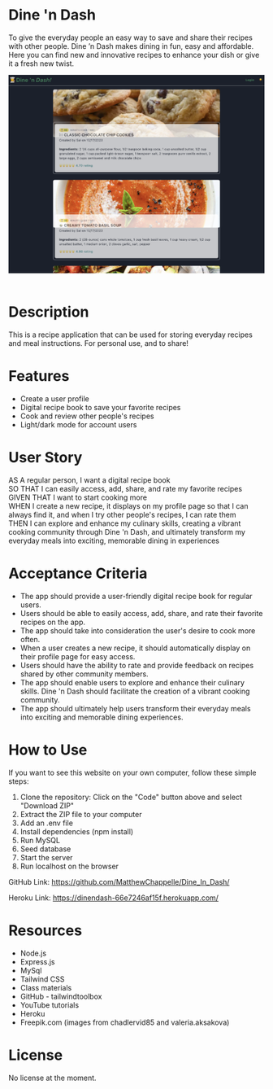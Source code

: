 # Dine 'n Dash
To give the everyday people an easy way to save and share their recipes with other people. Dine ’n Dash makes dining in fun, easy and affordable. Here you can find new and innovative recipes to enhance your dish or give it a fresh new twist.

![Dine'n Dash](./public/images/Dine-n-Dash.png)<br><br>

# Description
This is a recipe application that can be used for storing everyday recipes and meal instructions. For personal use, and to share!


# Features
* Create a user profile
* Digital recipe book to save your favorite recipes
* Cook and review other people's recipes  
* Light/dark mode for account users


# User Story
AS A regular person, I want a digital recipe book  
SO THAT I can easily access, add, share, and rate my favorite recipes  
GIVEN THAT I want to start cooking more  
WHEN I create a new recipe, it displays on my profile page so that I can always find it, and when I try other people's recipes, I can rate them  
THEN I can explore and enhance my culinary skills, creating a vibrant cooking community through Dine 'n Dash, and ultimately transform my everyday meals into exciting, memorable dining in experiences


# Acceptance Criteria
* The app should provide a user-friendly digital recipe book for regular users.
* Users should be able to easily access, add, share, and rate their favorite recipes on the app.
* The app should take into consideration the user's desire to cook more often.
* When a user creates a new recipe, it should automatically display on their profile page for easy access.
* Users should have the ability to rate and provide feedback on recipes shared by other community members.
* The app should enable users to explore and enhance their culinary skills.
Dine 'n Dash should facilitate the creation of a vibrant cooking community.
* The app should ultimately help users transform their everyday meals into exciting and memorable dining experiences.


# How to Use
If you want to see this website on your own computer, follow these simple steps:
1. Clone the repository: Click on the "Code" button above and select "Download ZIP" 
2. Extract the ZIP file to your computer
3. Add an .env file
4. Install dependencies (npm install)
5. Run MySQL
6. Seed database
7. Start the server
8. Run localhost on the browser  

GitHub Link: https://github.com/MatthewChappelle/Dine_In_Dash/  

Heroku Link: https://dinendash-66e7246af15f.herokuapp.com/


# Resources 
* Node.js
* Express.js
* MySql
* Tailwind CSS
* Class materials
* GitHub - tailwindtoolbox
* YouTube tutorials
* Heroku
* Freepik.com (images from chadlervid85 and valeria.aksakova)


# License
No license at the moment.
